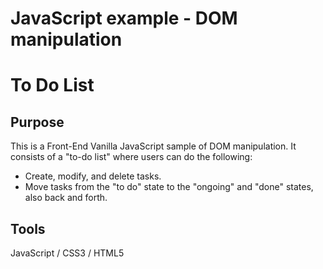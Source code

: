 # JavaScript example - DOM manipulation
# To Do List

## Purpose
This is a Front-End Vanilla JavaScript sample of DOM manipulation. It consists of a "to-do list" where users can do the following:
- Create, modify, and delete tasks.
- Move tasks from the "to do" state to the "ongoing" and "done" states, also back and forth.

## Tools
JavaScript / CSS3 / HTML5